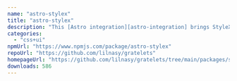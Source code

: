 ```yaml
---
name: "astro-stylex"
title: "astro-stylex"
description: "This [Astro integration][astro-integration] brings StyleX's CSS compiler to every .astro file and framework component in your project."
categories:
  - "css+ui"
npmUrl: "https://www.npmjs.com/package/astro-stylex"
repoUrl: "https://github.com/lilnasy/gratelets"
homepageUrl: "https://github.com/lilnasy/gratelets/tree/main/packages/stylex"
downloads: 586
---
```

